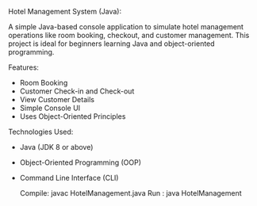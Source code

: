 Hotel Management System (Java):

A simple Java-based console application to simulate hotel management operations like room booking, checkout, and customer management. This project is ideal for beginners learning Java and object-oriented programming.


Features:

- Room Booking  
- Customer Check-in and Check-out  
- View Customer Details  
- Simple Console UI  
- Uses Object-Oriented Principles

 Technologies Used:

- Java (JDK 8 or above)
- Object-Oriented Programming (OOP)
- Command Line Interface (CLI)

   Compile:  javac HotelManagement.java
    Run  : java HotelManagement
